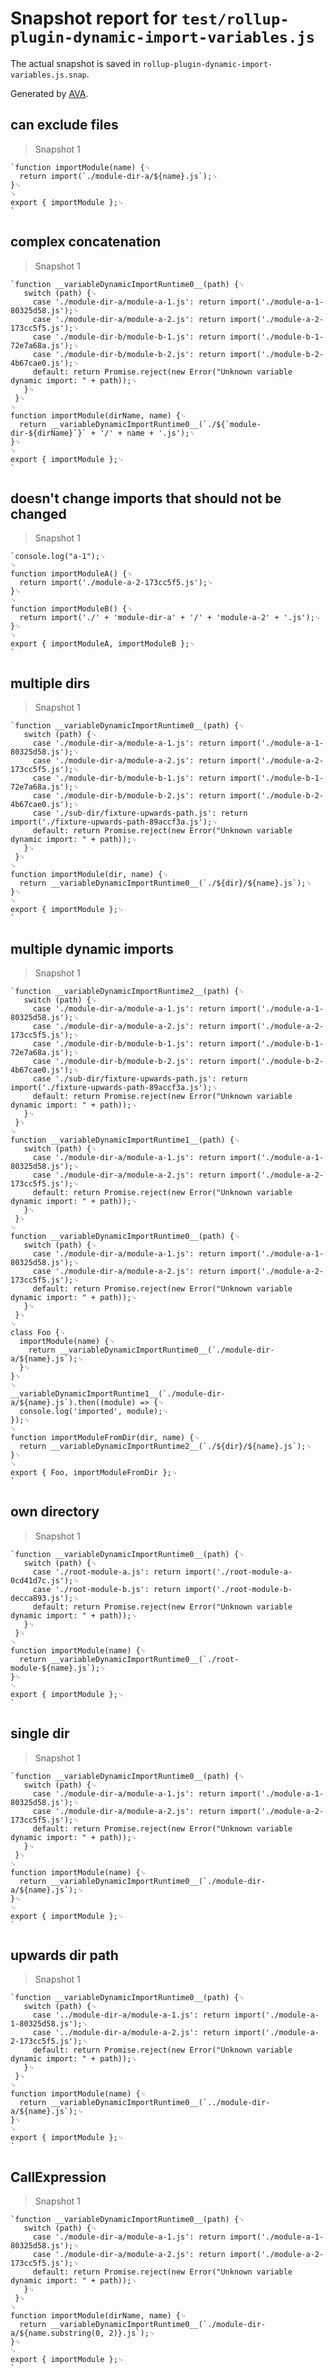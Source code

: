 # Snapshot report for `test/rollup-plugin-dynamic-import-variables.js`

The actual snapshot is saved in `rollup-plugin-dynamic-import-variables.js.snap`.

Generated by [AVA](https://ava.li).

## can exclude files

> Snapshot 1

    `function importModule(name) {␊
      return import(`./module-dir-a/${name}.js`);␊
    }␊
    ␊
    export { importModule };␊
    `

## complex concatenation

> Snapshot 1

    `function __variableDynamicImportRuntime0__(path) {␊
       switch (path) {␊
         case './module-dir-a/module-a-1.js': return import('./module-a-1-80325d58.js');␊
         case './module-dir-a/module-a-2.js': return import('./module-a-2-173cc5f5.js');␊
         case './module-dir-b/module-b-1.js': return import('./module-b-1-72e7a68a.js');␊
         case './module-dir-b/module-b-2.js': return import('./module-b-2-4b67cae0.js');␊
         default: return Promise.reject(new Error("Unknown variable dynamic import: " + path));␊
       }␊
     }␊
    ␊
    function importModule(dirName, name) {␊
      return __variableDynamicImportRuntime0__(`./${`module-dir-${dirName}`}` + '/' + name + '.js');␊
    }␊
    ␊
    export { importModule };␊
    `

## doesn't change imports that should not be changed

> Snapshot 1

    `console.log("a-1");␊
    ␊
    function importModuleA() {␊
      return import('./module-a-2-173cc5f5.js');␊
    }␊
    ␊
    function importModuleB() {␊
      return import('./' + 'module-dir-a' + '/' + 'module-a-2' + '.js');␊
    }␊
    ␊
    export { importModuleA, importModuleB };␊
    `

## multiple dirs

> Snapshot 1

    `function __variableDynamicImportRuntime0__(path) {␊
       switch (path) {␊
         case './module-dir-a/module-a-1.js': return import('./module-a-1-80325d58.js');␊
         case './module-dir-a/module-a-2.js': return import('./module-a-2-173cc5f5.js');␊
         case './module-dir-b/module-b-1.js': return import('./module-b-1-72e7a68a.js');␊
         case './module-dir-b/module-b-2.js': return import('./module-b-2-4b67cae0.js');␊
         case './sub-dir/fixture-upwards-path.js': return import('./fixture-upwards-path-89accf3a.js');␊
         default: return Promise.reject(new Error("Unknown variable dynamic import: " + path));␊
       }␊
     }␊
    ␊
    function importModule(dir, name) {␊
      return __variableDynamicImportRuntime0__(`./${dir}/${name}.js`);␊
    }␊
    ␊
    export { importModule };␊
    `

## multiple dynamic imports

> Snapshot 1

    `function __variableDynamicImportRuntime2__(path) {␊
       switch (path) {␊
         case './module-dir-a/module-a-1.js': return import('./module-a-1-80325d58.js');␊
         case './module-dir-a/module-a-2.js': return import('./module-a-2-173cc5f5.js');␊
         case './module-dir-b/module-b-1.js': return import('./module-b-1-72e7a68a.js');␊
         case './module-dir-b/module-b-2.js': return import('./module-b-2-4b67cae0.js');␊
         case './sub-dir/fixture-upwards-path.js': return import('./fixture-upwards-path-89accf3a.js');␊
         default: return Promise.reject(new Error("Unknown variable dynamic import: " + path));␊
       }␊
     }␊
    ␊
    function __variableDynamicImportRuntime1__(path) {␊
       switch (path) {␊
         case './module-dir-a/module-a-1.js': return import('./module-a-1-80325d58.js');␊
         case './module-dir-a/module-a-2.js': return import('./module-a-2-173cc5f5.js');␊
         default: return Promise.reject(new Error("Unknown variable dynamic import: " + path));␊
       }␊
     }␊
    ␊
    function __variableDynamicImportRuntime0__(path) {␊
       switch (path) {␊
         case './module-dir-a/module-a-1.js': return import('./module-a-1-80325d58.js');␊
         case './module-dir-a/module-a-2.js': return import('./module-a-2-173cc5f5.js');␊
         default: return Promise.reject(new Error("Unknown variable dynamic import: " + path));␊
       }␊
     }␊
    ␊
    class Foo {␊
      importModule(name) {␊
        return __variableDynamicImportRuntime0__(`./module-dir-a/${name}.js`);␊
      }␊
    }␊
    ␊
    __variableDynamicImportRuntime1__(`./module-dir-a/${name}.js`).then((module) => {␊
      console.log('imported', module);␊
    });␊
    ␊
    function importModuleFromDir(dir, name) {␊
      return __variableDynamicImportRuntime2__(`./${dir}/${name}.js`);␊
    }␊
    ␊
    export { Foo, importModuleFromDir };␊
    `

## own directory

> Snapshot 1

    `function __variableDynamicImportRuntime0__(path) {␊
       switch (path) {␊
         case './root-module-a.js': return import('./root-module-a-0cd41d7c.js');␊
         case './root-module-b.js': return import('./root-module-b-decca893.js');␊
         default: return Promise.reject(new Error("Unknown variable dynamic import: " + path));␊
       }␊
     }␊
    ␊
    function importModule(name) {␊
      return __variableDynamicImportRuntime0__(`./root-module-${name}.js`);␊
    }␊
    ␊
    export { importModule };␊
    `

## single dir

> Snapshot 1

    `function __variableDynamicImportRuntime0__(path) {␊
       switch (path) {␊
         case './module-dir-a/module-a-1.js': return import('./module-a-1-80325d58.js');␊
         case './module-dir-a/module-a-2.js': return import('./module-a-2-173cc5f5.js');␊
         default: return Promise.reject(new Error("Unknown variable dynamic import: " + path));␊
       }␊
     }␊
    ␊
    function importModule(name) {␊
      return __variableDynamicImportRuntime0__(`./module-dir-a/${name}.js`);␊
    }␊
    ␊
    export { importModule };␊
    `

## upwards dir path

> Snapshot 1

    `function __variableDynamicImportRuntime0__(path) {␊
       switch (path) {␊
         case '../module-dir-a/module-a-1.js': return import('./module-a-1-80325d58.js');␊
         case '../module-dir-a/module-a-2.js': return import('./module-a-2-173cc5f5.js');␊
         default: return Promise.reject(new Error("Unknown variable dynamic import: " + path));␊
       }␊
     }␊
    ␊
    function importModule(name) {␊
      return __variableDynamicImportRuntime0__(`../module-dir-a/${name}.js`);␊
    }␊
    ␊
    export { importModule };␊
    `

## CallExpression

> Snapshot 1

    `function __variableDynamicImportRuntime0__(path) {␊
       switch (path) {␊
         case './module-dir-a/module-a-1.js': return import('./module-a-1-80325d58.js');␊
         case './module-dir-a/module-a-2.js': return import('./module-a-2-173cc5f5.js');␊
         default: return Promise.reject(new Error("Unknown variable dynamic import: " + path));␊
       }␊
     }␊
    ␊
    function importModule(dirName, name) {␊
      return __variableDynamicImportRuntime0__(`./module-dir-a/${name.substring(0, 2)}.js`);␊
    }␊
    ␊
    export { importModule };␊
    `
